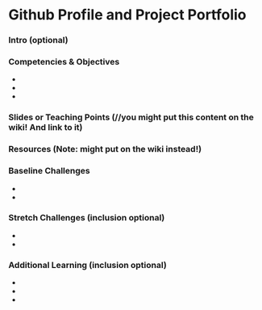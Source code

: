 # Github Profile and Project Portfolio


### Intro (optional)

### Competencies & Objectives
* 
* 
* 

### Slides or Teaching Points (//you might put this content on the wiki! And link to it)

### Resources (Note: might put on the wiki instead!)

### Baseline Challenges
* 
*

### Stretch Challenges (inclusion optional)
* 
*

### Additional Learning (inclusion optional)
* 
*
*
